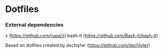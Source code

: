 # Dotfiles


### External dependencies
z (https://github.com/rupa/z)
bash-it (https://github.com/Bash-it/bash-it)

Based on dotfiles created by dschlyter (https://github.com/dschlyter)
